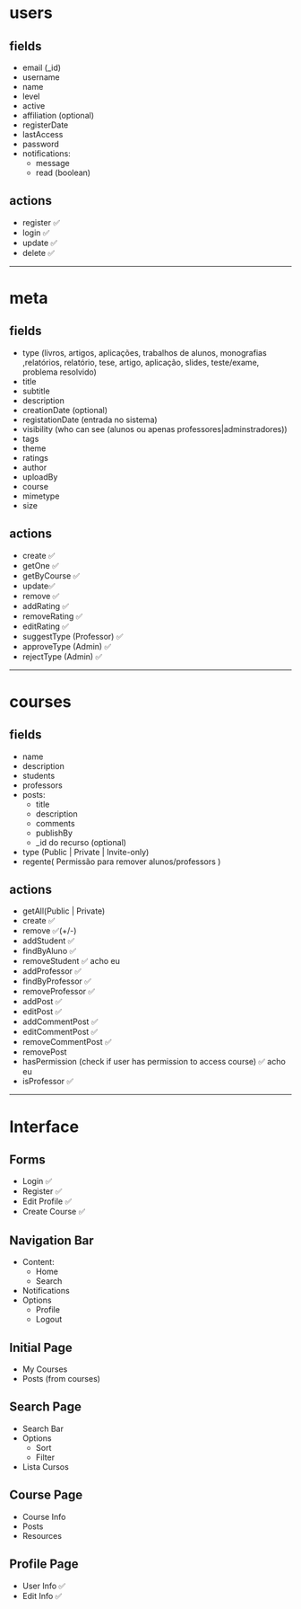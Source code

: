 # users
## fields
- email (_id)
- username 
- name
- level
- active
- affiliation (optional)
- registerDate
- lastAccess 
- password
- notifications:
    - message
    - read (boolean)

## actions
- register ✅
- login ✅
- update ✅
- delete ✅

---
# meta
## fields
- type (livros, artigos, aplicações, trabalhos de alunos, monografias ,relatórios, relatório, tese, artigo, aplicação, slides,
teste/exame, problema resolvido)
- title
- subtitle
- description
- creationDate (optional)
- registationDate (entrada no sistema)
- visibility (who can see (alunos ou apenas professores|adminstradores))
- tags
- theme
- ratings 
- author
- uploadBy
- course
- mimetype
- size


## actions
- create ✅
- getOne ✅
- getByCourse ✅
- update✅
- remove ✅
- addRating ✅
- removeRating ✅
- editRating ✅
- suggestType (Professor) ✅
- approveType (Admin) ✅
- rejectType (Admin) ✅

--- 
# courses
## fields
- name
- description
- students
- professors
- posts: 
    - title
    - description
    - comments
    - publishBy 
    - _id do recurso (optional)
- type (Public | Private | Invite-only)
- regente( Permissão para remover alunos/professors )


## actions
- getAll(Public | Private) 
- create ✅
- remove ✅(+/-)
- addStudent ✅
- findByAluno ✅
- removeStudent ✅ acho eu 
- addProfessor ✅
- findByProfessor ✅
- removeProfessor ✅
- addPost ✅
- editPost ✅
- addCommentPost ✅
- editCommentPost ✅
- removeCommentPost ✅
- removePost 
- hasPermission (check if user has permission to access course) ✅ acho eu
- isProfessor ✅ 

--- 

# Interface

## Forms
- Login ✅
- Register ✅
- Edit Profile ✅
- Create Course ✅


## Navigation Bar
- Content:
    - Home
    - Search
- Notifications
- Options
    - Profile
    - Logout

## Initial Page

- My Courses
- Posts (from courses)

## Search Page
- Search Bar
- Options
    - Sort
    - Filter
- Lista Cursos

## Course Page

- Course Info
- Posts
- Resources

## Profile Page
- User Info ✅
- Edit Info ✅
